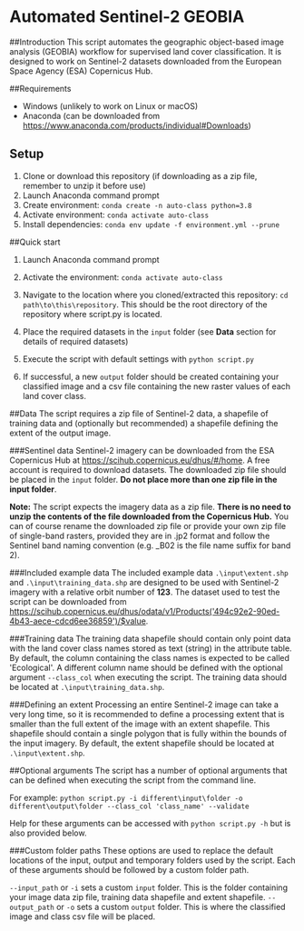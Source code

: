 # Automated Sentinel-2 GEOBIA
##Introduction
This script automates the geographic object-based image analysis (GEOBIA) workflow for supervised land cover classification. 
It is designed to work on Sentinel-2 datasets downloaded from the European Space Agency (ESA) Copernicus Hub.

##Requirements
  * Windows (unlikely to work on Linux or macOS)
  * Anaconda (can be downloaded from https://www.anaconda.com/products/individual#Downloads)

 ## Setup
 1. Clone or download this repository (if downloading as a zip file, remember to unzip it before use)
 2. Launch Anaconda command prompt
 3. Create environment: `conda create -n auto-class python=3.8`
 4. Activate environment: `conda activate auto-class`
 5. Install dependencies: `conda env update -f environment.yml --prune`

##Quick start
1. Launch Anaconda command prompt
2. Activate the environment: `conda activate auto-class`
3. Navigate to the location where you cloned/extracted this repository: `cd path\to\this\repository`.
This should be the root directory of the repository where script.py is located.
   
4. Place the required datasets in the `input` folder (see **Data** section for details of required datasets)
5. Execute the script with default settings with `python script.py`
6. If successful, a new `output` folder should be created containing your classified image and a csv file containing the
new raster values of each land cover class.

##Data
The script requires a zip file of Sentinel-2 data, a shapefile of training data and (optionally but recommended)
a shapefile defining the extent of the output image. 

###Sentinel data
Sentinel-2 imagery can be downloaded from the ESA Copernicus Hub at https://scihub.copernicus.eu/dhus/#/home. 
A free account is required to download datasets. The downloaded zip file should be placed in the `input` folder. 
**Do not place more than one zip file in the input folder**.

**Note:** The script expects the imagery data as a zip file. **There is no need to unzip the contents of the file downloaded from
the Copernicus Hub.** You can of course rename the downloaded zip file or provide your own zip file of single-band rasters,
provided they are in .jp2 format and follow the Sentinel band naming convention (e.g. _B02 is the file name suffix for band 2).

###Included example data
The included example data `.\input\extent.shp` and `.\input\training_data.shp` are designed to be used with 
Sentinel-2 imagery with a relative orbit number of **123**. 
The dataset used to test the script can be downloaded from 
https://scihub.copernicus.eu/dhus/odata/v1/Products('494c92e2-90ed-4b43-aece-cdcd6ee36859')/$value.

###Training data
The training data shapefile should contain only point data with the land cover class names stored as text (string) in the attribute table.
By default, the column containing the class names is expected to be called 'Ecological'. A different column name should be defined
with the optional argument `--class_col` when executing the script. The training data should be located at `.\input\training_data.shp`.

###Defining an extent
Processing an entire Sentinel-2 image can take a very long time, so it is recommended to define a processing extent
that is smaller than the full extent of the image with an extent shapefile. 
This shapefile should contain a single polygon that is fully within the bounds of the input imagery.
By default, the extent shapefile should be located at `.\input\extent.shp`.

##Optional arguments
The script has a number of optional arguments that can be defined when executing the script from the command line.

For example: `python script.py -i different\input\folder -o different\output\folder --class_col 'class_name' --validate`

Help for these arguments can be accessed with `python script.py -h` but is also provided below.

###Custom folder paths
These options are used to replace the default locations of the input, output and temporary folders used by the script.
Each of these arguments should be followed by a custom folder path.

`--input_path` or `-i` sets a custom `input` folder. This is the folder containing your image data zip file, 
training data shapefile and extent shapefile.
`--output_path` or `-o` sets a custom `output` folder. This is where the classified image and class csv file will be placed.


